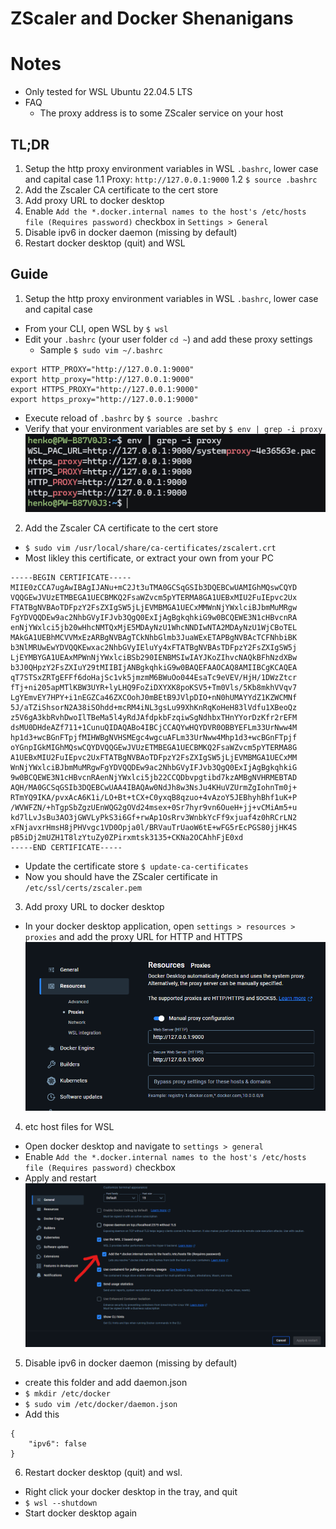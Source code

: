 # ZScaler and Docker Shenanigans

# Notes
- Only tested for WSL Ubuntu 22.04.5 LTS
- FAQ
  - The proxy address is to some ZScaler service on your host

## TL;DR

1. Setup the http proxy environment variables in WSL `.bashrc`, lower case and capital case
1.1 Proxy: `http://127.0.0.1:9000`
1.2 `$ source .bashrc`
2. Add the Zscaler CA certificate to the cert store
3. Add proxy URL to docker desktop
4. Enable `Add the *.docker.internal names to the host's /etc/hosts file (Requires password)` checkbox in `Settings > General`
5. Disable ipv6 in docker daemon (missing by default)
6. Restart docker desktop (quit) and WSL

## Guide

1. Setup the http proxy environment variables in WSL `.bashrc`, lower case and capital case
- From your CLI, open WSL by `$ wsl`
- Edit your `.bashrc` (your user folder `cd ~`) and add these proxy settings
  - Sample `$ sudo vim ~/.bashrc`
```
export HTTP_PROXY="http://127.0.0.1:9000"
export http_proxy="http://127.0.0.1:9000"
export HTTPS_PROXY="http://127.0.0.1:9000"
export https_proxy="http://127.0.0.1:9000"
```
- Execute reload of `.bashrc` by `$ source .bashrc`
- Verify that your environment variables are set by `$ env | grep -i proxy`
![Environment variables](/assets/envvars.png "Environment variables")

2. Add the Zscaler CA certificate to the cert store
- `$ sudo vim /usr/local/share/ca-certificates/zscalert.crt`
- Most likley this certificate, or extract your own from your PC
```
-----BEGIN CERTIFICATE-----
MIIE0zCCA7ugAwIBAgIJANu+mC2Jt3uTMA0GCSqGSIb3DQEBCwUAMIGhMQswCQYD
VQQGEwJVUzETMBEGA1UECBMKQ2FsaWZvcm5pYTERMA8GA1UEBxMIU2FuIEpvc2Ux
FTATBgNVBAoTDFpzY2FsZXIgSW5jLjEVMBMGA1UECxMMWnNjYWxlciBJbmMuMRgw
FgYDVQQDEw9ac2NhbGVyIFJvb3QgQ0ExIjAgBgkqhkiG9w0BCQEWE3N1cHBvcnRA
enNjYWxlci5jb20wHhcNMTQxMjE5MDAyNzU1WhcNNDIwNTA2MDAyNzU1WjCBoTEL
MAkGA1UEBhMCVVMxEzARBgNVBAgTCkNhbGlmb3JuaWExETAPBgNVBAcTCFNhbiBK
b3NlMRUwEwYDVQQKEwxac2NhbGVyIEluYy4xFTATBgNVBAsTDFpzY2FsZXIgSW5j
LjEYMBYGA1UEAxMPWnNjYWxlciBSb290IENBMSIwIAYJKoZIhvcNAQkBFhNzdXBw
b3J0QHpzY2FsZXIuY29tMIIBIjANBgkqhkiG9w0BAQEFAAOCAQ8AMIIBCgKCAQEA
qT7STSxZRTgEFFf6doHajSc1vk5jmzmM6BWuOo044EsaTc9eVEV/HjH/1DWzZtcr
fTj+ni205apMTlKBW3UYR+lyLHQ9FoZiDXYXK8poKSV5+Tm0Vls/5Kb8mkhVVqv7
LgYEmvEY7HPY+i1nEGZCa46ZXCOohJ0mBEtB9JVlpDIO+nN0hUMAYYdZ1KZWCMNf
5J/aTZiShsorN2A38iSOhdd+mcRM4iNL3gsLu99XhKnRqKoHeH83lVdfu1XBeoQz
z5V6gA3kbRvhDwoIlTBeMa5l4yRdJAfdpkbFzqiwSgNdhbxTHnYYorDzKfr2rEFM
dsMU0DHdeAZf711+1CunuQIDAQABo4IBCjCCAQYwHQYDVR0OBBYEFLm33UrNww4M
hp1d3+wcBGnFTpjfMIHWBgNVHSMEgc4wgcuAFLm33UrNww4Mhp1d3+wcBGnFTpjf
oYGnpIGkMIGhMQswCQYDVQQGEwJVUzETMBEGA1UECBMKQ2FsaWZvcm5pYTERMA8G
A1UEBxMIU2FuIEpvc2UxFTATBgNVBAoTDFpzY2FsZXIgSW5jLjEVMBMGA1UECxMM
WnNjYWxlciBJbmMuMRgwFgYDVQQDEw9ac2NhbGVyIFJvb3QgQ0ExIjAgBgkqhkiG
9w0BCQEWE3N1cHBvcnRAenNjYWxlci5jb22CCQDbvpgtibd7kzAMBgNVHRMEBTAD
AQH/MA0GCSqGSIb3DQEBCwUAA4IBAQAw0NdJh8w3NsJu4KHuVZUrmZgIohnTm0j+
RTmYQ9IKA/pvxAcA6K1i/LO+Bt+tCX+C0yxqB8qzuo+4vAzoY5JEBhyhBhf1uK+P
/WVWFZN/+hTgpSbZgzUEnWQG2gOVd24msex+0Sr7hyr9vn6OueH+jj+vCMiAm5+u
kd7lLvJsBu3AO3jGWVLyPkS3i6Gf+rwAp1OsRrv3WnbkYcFf9xjuaf4z0hRCrLN2
xFNjavxrHmsH8jPHVvgc1VD0Opja0l/BRVauTrUaoW6tE+wFG5rEcPGS80jjHK4S
pB5iDj2mUZH1T8lzYtuZy0ZPirxmtsk3135+CKNa2OCAhhFjE0xd
-----END CERTIFICATE-----
```
- Update the certificate store `$ update-ca-certificates`
- Now you should have the ZScaler certificate in `/etc/ssl/certs/zscaler.pem`

3. Add proxy URL to docker desktop
- In your docker desktop application, open `settings > resources > proxies` and add the proxy URL for HTTP and HTTPS
![Proxies in docker desktop](/assets/proxies.png "Proxies in docker desktop")

4. etc host files for WSL
- Open docker desktop and navigate to `settings > general`
- Enable `Add the *.docker.internal names to the host's /etc/hosts file (Requires password)` checkbox
- Apply and restart
![Hosts](/assets/hosts.png "Hosts")

5. Disable ipv6 in docker daemon (missing by default)
- create this folder and add daemon.json
- `$ mkdir /etc/docker`
- `$ sudo vim /etc/docker/daemon.json`
- Add this
```
{
    "ipv6": false    
}
```

6. Restart docker desktop (quit) and wsl.
- Right click your docker desktop in the tray, and quit
- `$ wsl --shutdown`
- Start docker desktop again